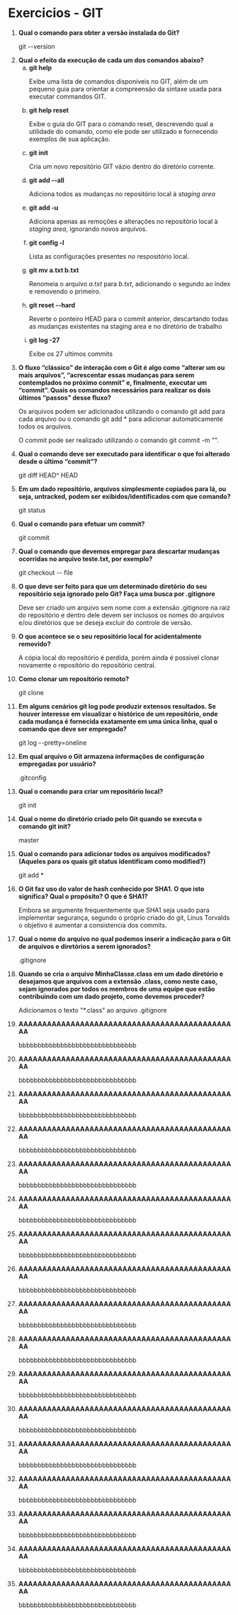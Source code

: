 # Exercicios - GIT #

<ol>
<li><b> Qual o comando para obter a versão instalada do Git? </b></li>
<p>git --version</p>

<li><b> Qual o efeito da execução de cada um dos comandos abaixo? </b>
<ol type="a">
<li><b> git help </b></li>
<p>Exibe uma lista de comandos disponíveis no GIT, além de um pequeno guia para orientar a compreensão da sintaxe usada para executar commandos GIT.</p>

<li><b> git help reset </b></li>
<p>Exibe o guia do GIT para o comando reset, descrevendo qual a utilidade do comando, como ele pode ser utilizado e fornecendo exemplos de sua aplicação.</p>

<li><b> git init </b></li>
<p>Cria um novo repositório GIT vázio dentro do diretório corrente.</p>

<li><b> git add --all </b></li>
<p>Adiciona todos as mudanças no repositório local à <i>staging area</i></p>

<li><b> git add -u </b></li>
<p>Adiciona apenas as remoções e alterações no repositório local à <i>staging area</i>, ignorando novos arquivos.</p>

<li><b> git config -l </b></li>
<p>Lista as configurações presentes no respositório local.</p>

<li><b> git mv a.txt b.txt </b></li>
<p>Renomeia o arquivo <i>a.txt</i> para <i>b.txt</i>, adicionando o segundo ao index e removendo o primeiro.</p>

<li><b> git reset --hard </b></li>
<p>Reverte o ponteiro HEAD para o commit anterior, descartando todas as mudanças existentes na staging area e no diretório de trabalho</p>

<li><b> git log -27 </b></li>
<p>Exibe os 27 ultimos commits</p>
</ol>
</li>


<li><b> O fluxo “clássico” de interação com o Git é algo como “alterar um ou mais arquivos”, “acrescentar essas mudanças para serem contemplados no próximo commit” e, finalmente, executar um “commit”. Quais os comandos necessários para realizar os dois últimos “passos” desse fluxo? </b></li>
<p>Os arquivos podem ser adicionados utilizando o comando git add <nome do arquivo> para cada arquivo ou o comando git add * para adicionar automaticamente todos os arquivos.</p>
 <p>O commit pode ser realizado utilizando o comando git commit -m "<mensagem do commit>".</p>

<li><b> Qual o comando deve ser executado para identificar o que foi alterado desde o último “commit”? </b></li>
<p>git diff HEAD^ HEAD</p>

<li><b> Em um dado repositório, arquivos simplesmente copiados para lá, ou seja, untracked, podem ser exibidos/identificados com que comando? </b></li>
<p>git status</p>

<li><b> Qual o comando para efetuar um commit? </b></li>
<p>git commit</p>

<li><b> Qual o comando que devemos empregar para descartar mudanças ocorridas no arquivo teste.txt, por exemplo? </b></li>
<p>git checkout -- file</p>

<li><b> O que deve ser feito para que um determinado diretório do seu repositório seja ignorado pelo Git? Faça uma busca por .gitignore </b></li>
<p>Deve ser criado um arquivo sem nome com a extensão .gitignore na raiz do repositório e dentro dele devem ser inclusos os nomes do arquivos e/ou diretórios que se deseja excluir do controle de versão.</p>

<li><b> O que acontece se o seu repositório local for acidentalmente removido? </b></li>
<p>A cópia local do repositório é perdida, porém ainda é possivel clonar novamente o repositório do repositório central.</p>

<li><b> Como clonar um repositório remoto? </b></li>
<p>git clone <url do repositório></p>

<li><b> Em alguns cenários git log pode produzir extensos resultados. Se houver interesse em visualizar o histórico de um repositório, onde cada mudança é fornecida exatamente em uma única linha, qual o comando que deve ser empregado?
 </b></li>
<p>git log --pretty=oneline</p>

<li><b> Em qual arquivo o Git armazena informações de configuração empregadas por usuário?
 </b></li>
<p>.gitconfig</p>

<li><b> Qual o comando para criar um repositório local? </b></li>
<p>git init</p>

<li><b> Qual o nome do diretório criado pelo Git quando se executa o comando git init?
 </b></li>
<p>master</p>

<li><b> Qual o comando para adicionar todos os arquivos modificados? (Aqueles para os quais git status identificam como modified?)
 </b></li>
<p>git add *</p>

<li><b> O Git faz uso do valor de hash conhecido por SHA1. O que isto significa? Qual o propósito? O que é SHA1? </b></li>
<p>Embora se argumente frequentemente que SHA1 seja usado para implementar segurança, segundo o próprio criado do git, Linus Torvalds o objetivo é aumentar a consistencia dos commits.</p>

<li><b> Qual o nome do arquivo no qual podemos inserir a indicação para o Git de arquivos e diretórios a serem ignorados? </b></li>
<p>.gitignore</p>

<li><b> Quando se cria o arquivo MinhaClasse.class em um dado diretório e desejamos que arquivos com a extensão .class, como neste caso, sejam ignorados por todos os membros de uma equipe que estão contribuindo com um dado projeto, como devemos proceder? </b></li>
<p>Adicionamos o texto "*.class" ao arquivo .gitignore</p>

<li><b> AAAAAAAAAAAAAAAAAAAAAAAAAAAAAAAAAAAAAAAAAAAAAAA </b></li>
<p>bbbbbbbbbbbbbbbbbbbbbbbbbbbbbbb</p>

<li><b> AAAAAAAAAAAAAAAAAAAAAAAAAAAAAAAAAAAAAAAAAAAAAAA </b></li>
<p>bbbbbbbbbbbbbbbbbbbbbbbbbbbbbbb</p>

<li><b> AAAAAAAAAAAAAAAAAAAAAAAAAAAAAAAAAAAAAAAAAAAAAAA </b></li>
<p>bbbbbbbbbbbbbbbbbbbbbbbbbbbbbbb</p>

<li><b> AAAAAAAAAAAAAAAAAAAAAAAAAAAAAAAAAAAAAAAAAAAAAAA </b></li>
<p>bbbbbbbbbbbbbbbbbbbbbbbbbbbbbbb</p>

<li><b> AAAAAAAAAAAAAAAAAAAAAAAAAAAAAAAAAAAAAAAAAAAAAAA </b></li>
<p>bbbbbbbbbbbbbbbbbbbbbbbbbbbbbbb</p>

<li><b> AAAAAAAAAAAAAAAAAAAAAAAAAAAAAAAAAAAAAAAAAAAAAAA </b></li>
<p>bbbbbbbbbbbbbbbbbbbbbbbbbbbbbbb</p>

<li><b> AAAAAAAAAAAAAAAAAAAAAAAAAAAAAAAAAAAAAAAAAAAAAAA </b></li>
<p>bbbbbbbbbbbbbbbbbbbbbbbbbbbbbbb</p>

<li><b> AAAAAAAAAAAAAAAAAAAAAAAAAAAAAAAAAAAAAAAAAAAAAAA </b></li>
<p>bbbbbbbbbbbbbbbbbbbbbbbbbbbbbbb</p>

<li><b> AAAAAAAAAAAAAAAAAAAAAAAAAAAAAAAAAAAAAAAAAAAAAAA </b></li>
<p>bbbbbbbbbbbbbbbbbbbbbbbbbbbbbbb</p>

<li><b> AAAAAAAAAAAAAAAAAAAAAAAAAAAAAAAAAAAAAAAAAAAAAAA </b></li>
<p>bbbbbbbbbbbbbbbbbbbbbbbbbbbbbbb</p>

<li><b> AAAAAAAAAAAAAAAAAAAAAAAAAAAAAAAAAAAAAAAAAAAAAAA </b></li>
<p>bbbbbbbbbbbbbbbbbbbbbbbbbbbbbbb</p>

<li><b> AAAAAAAAAAAAAAAAAAAAAAAAAAAAAAAAAAAAAAAAAAAAAAA </b></li>
<p>bbbbbbbbbbbbbbbbbbbbbbbbbbbbbbb</p>

<li><b> AAAAAAAAAAAAAAAAAAAAAAAAAAAAAAAAAAAAAAAAAAAAAAA </b></li>
<p>bbbbbbbbbbbbbbbbbbbbbbbbbbbbbbb</p>

<li><b> AAAAAAAAAAAAAAAAAAAAAAAAAAAAAAAAAAAAAAAAAAAAAAA </b></li>
<p>bbbbbbbbbbbbbbbbbbbbbbbbbbbbbbb</p>

<li><b> AAAAAAAAAAAAAAAAAAAAAAAAAAAAAAAAAAAAAAAAAAAAAAA </b></li>
<p>bbbbbbbbbbbbbbbbbbbbbbbbbbbbbbb</p>

<li><b> AAAAAAAAAAAAAAAAAAAAAAAAAAAAAAAAAAAAAAAAAAAAAAA </b></li>
<p>bbbbbbbbbbbbbbbbbbbbbbbbbbbbbbb</p>

<li><b> AAAAAAAAAAAAAAAAAAAAAAAAAAAAAAAAAAAAAAAAAAAAAAA </b></li>
<p>bbbbbbbbbbbbbbbbbbbbbbbbbbbbbbb</p>
<ol>
